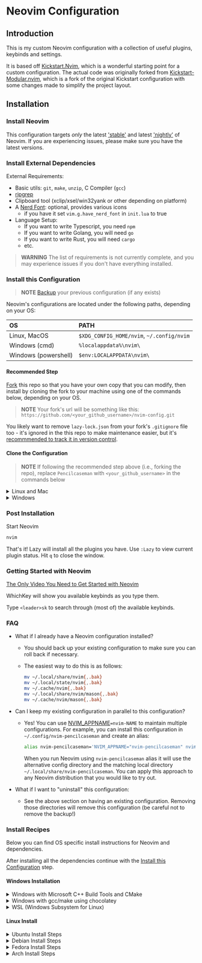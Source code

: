 # Neovim Configuration

## Introduction

This is my custom Neovim configuration with a collection of useful plugins,
keybinds and settings.

It is based off [Kickstart.Nvim](https://github.com/nvim-lua/kickstart.nvim),
which is a wonderful starting point for a custom configuration. The actual code
was originally forked from
[Kickstart-Modular.nvim](https://github.com/dam9000/kickstart-modular.nvim),
which is a fork of the original Kickstart configuration with some changes made
to simplify the project layout.

## Installation

### Install Neovim

This configuration targets *only* the latest
['stable'](https://github.com/neovim/neovim/releases/tag/stable) and latest
['nightly'](https://github.com/neovim/neovim/releases/tag/nightly) of Neovim.
If you are experiencing issues, please make sure you have the latest versions.

### Install External Dependencies

External Requirements:
- Basic utils: `git`, `make`, `unzip`, C Compiler (`gcc`)
- [ripgrep](https://github.com/BurntSushi/ripgrep#installation)
- Clipboard tool (xclip/xsel/win32yank or other depending on platform)
- A [Nerd Font](https://www.nerdfonts.com/): optional, provides various icons
  - if you have it set `vim.g.have_nerd_font` in `init.lua` to true
- Language Setup:
  - If you want to write Typescript, you need `npm`
  - If you want to write Golang, you will need `go`
  - If you want to write Rust, you will need `cargo`
  - etc.

> **WARNING**
> The list of requirements is not currently complete, and you may experience
> issues if you don't have everything installed.

### Install this Configuration

> **NOTE**
> [Backup](#FAQ) your previous configuration (if any exists)

Neovim's configurations are located under the following paths, depending on your
OS:

| OS | PATH |
| :- | :--- |
| Linux, MacOS | `$XDG_CONFIG_HOME/nvim`, `~/.config/nvim` |
| Windows (cmd)| `%localappdata%\nvim\` |
| Windows (powershell)| `$env:LOCALAPPDATA\nvim\` |

#### Recommended Step

[Fork](https://docs.github.com/en/get-started/quickstart/fork-a-repo) this repo
so that you have your own copy that you can modify, then install by cloning the
fork to your machine using one of the commands below, depending on your OS.

> **NOTE**
> Your fork's url will be something like this:
> `https://github.com/<your_github_username>/nvim-config.git`

You likely want to remove `lazy-lock.json` from your fork's `.gitignore` file
too - it's ignored in the this repo to make maintenance easier, but it's
[recommmended to track it in version control](https://lazy.folke.io/usage/lockfile).

#### Clone the Configuration
> **NOTE**
> If following the recommended step above (i.e., forking the repo), replace
> `Pencilcaseman` with `<your_github_username>` in the commands below

<details><summary> Linux and Mac </summary>

```sh
git clone https://github.com/Pencilcaseman/nvim-config.git "${XDG_CONFIG_HOME:-$HOME/.config}"/nvim
```

</details>

<details><summary> Windows </summary>

If you're using `cmd.exe`:

```
git clone https://github.com/Pencilcaseman/nvim-config.git "%localappdata%\nvim"
```

If you're using `powershell.exe`

```
git clone https://github.com/Pencilcaseman/nvim-config.git "${env:LOCALAPPDATA}\nvim"
```

</details>

### Post Installation

Start Neovim

```sh
nvim
```

That's it! Lazy will install all the plugins you have. Use `:Lazy` to view
current plugin status. Hit `q` to close the window.

### Getting Started with Neovim

[The Only Video You Need to Get Started with Neovim](https://youtu.be/m8C0Cq9Uv9o)

WhichKey will show you available keybinds as you type them.

Type `<leader>sk` to search through (most of) the available keybinds.

### FAQ

- What if I already have a Neovim configuration installed?
  - You should back up your existing configuration to make sure you can roll
    back if necessary.
  - The easiest way to do this is as follows:

    ```sh
    mv ~/.local/share/nvim{,.bak}
    mv ~/.local/state/nvim{,.bak}
    mv ~/.cache/nvim{,.bak}
    mv ~/.local/share/nvim/mason{,.bak}
    mv ~/.cache/nvim/mason{,.bak}
    ```

- Can I keep my existing configuration in parallel to this configuration?
  - Yes! You can use [NVIM_APPNAME](https://neovim.io/doc/user/starting.html#%24NVIM_APPNAME)`=nvim-NAME`
    to maintain multiple configurations. For example, you can install this
    configuration in `~/.config/nvim-pencilcaseman` and create an alias:

    ```sh
    alias nvim-pencilcaseman='NVIM_APPNAME="nvim-pencilcaseman" nvim'
    ```

    When you run Neovim using `nvim-pencilcaseman` alias it will use the
    alternative config directory and the matching local directory
    `~/.local/share/nvim-pencilcaseman`. You can apply this approach to any
    Neovim distribution that you would like to try out.
- What if I want to "uninstall" this configuration:
  - See the above section on having an existing configuration. Removing those
    directories will remove this configuration (be careful not to remove the
    backup!)

### Install Recipes

Below you can find OS specific install instructions for Neovim and dependencies.

After installing all the dependencies continue with the
[Install this Configuration](#install-this-configuration) step.

#### Windows Installation

<details><summary>Windows with Microsoft C++ Build Tools and CMake</summary>
Installation may require installing build tools and updating the run command for
`telescope-fzf-native`

See `telescope-fzf-native` documentation for [more details](https://github.com/nvim-telescope/telescope-fzf-native.nvim#installation)

This requires:

- Install CMake and the Microsoft C++ Build Tools on Windows

```lua
{'nvim-telescope/telescope-fzf-native.nvim', build = 'cmake -S. -Bbuild -DCMAKE_BUILD_TYPE=Release && cmake --build build --config Release && cmake --install build --prefix build' }
```
</details>
<details><summary>Windows with gcc/make using chocolatey</summary>
Alternatively, one can install gcc and make which don't require changing the config,
the easiest way is to use choco:

1. install [chocolatey](https://chocolatey.org/install)
either follow the instructions on the page or use winget,
run in cmd as **admin**:
```
winget install --accept-source-agreements chocolatey.chocolatey
```

2. install all requirements using choco, exit previous cmd and
open a new one so that choco path is set, and run in cmd as **admin**:
```
choco install -y neovim git ripgrep wget fd unzip gzip mingw make
```
</details>
<details><summary>WSL (Windows Subsystem for Linux)</summary>

```
wsl --install
wsl
sudo add-apt-repository ppa:neovim-ppa/unstable -y
sudo apt update
sudo apt install make gcc ripgrep unzip git xclip neovim
```
</details>

#### Linux Install
<details><summary>Ubuntu Install Steps</summary>

```
sudo add-apt-repository ppa:neovim-ppa/unstable -y
sudo apt update
sudo apt install make gcc ripgrep unzip git xclip neovim
```
</details>
<details><summary>Debian Install Steps</summary>

```
sudo apt update
sudo apt install make gcc ripgrep unzip git xclip curl

# Now we install nvim
curl -LO https://github.com/neovim/neovim/releases/latest/download/nvim-linux64.tar.gz
sudo rm -rf /opt/nvim-linux64
sudo mkdir -p /opt/nvim-linux64
sudo chmod a+rX /opt/nvim-linux64
sudo tar -C /opt -xzf nvim-linux64.tar.gz

# make it available in /usr/local/bin, distro installs to /usr/bin
sudo ln -sf /opt/nvim-linux64/bin/nvim /usr/local/bin/
```
</details>
<details><summary>Fedora Install Steps</summary>

```
sudo dnf install -y gcc make git ripgrep fd-find unzip neovim
```
</details>

<details><summary>Arch Install Steps</summary>

```
sudo pacman -S --noconfirm --needed gcc make git ripgrep fd unzip neovim
```
</details>

